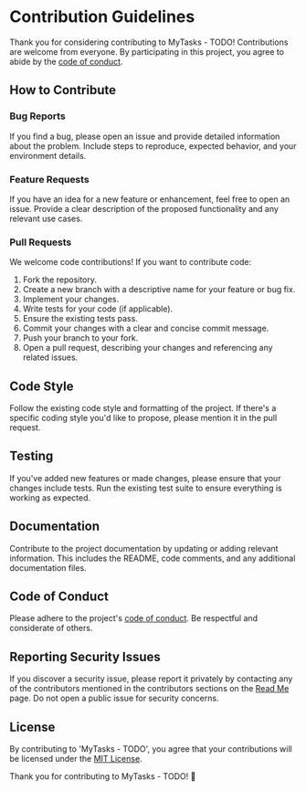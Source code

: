 # Contribution Guidelines

Thank you for considering contributing to MyTasks - TODO! Contributions are welcome from everyone. By participating in this project, you agree to abide by the [code of conduct](CODE_OF_CONDUCT.md).

## How to Contribute

### Bug Reports

If you find a bug, please open an issue and provide detailed information about the problem. Include steps to reproduce, expected behavior, and your environment details.

### Feature Requests

If you have an idea for a new feature or enhancement, feel free to open an issue. Provide a clear description of the proposed functionality and any relevant use cases.

### Pull Requests

We welcome code contributions! If you want to contribute code:

1. Fork the repository.
2. Create a new branch with a descriptive name for your feature or bug fix.
3. Implement your changes.
4. Write tests for your code (if applicable).
5. Ensure the existing tests pass.
6. Commit your changes with a clear and concise commit message.
7. Push your branch to your fork.
8. Open a pull request, describing your changes and referencing any related issues.

## Code Style

Follow the existing code style and formatting of the project. If there's a specific coding style you'd like to propose, please mention it in the pull request.

## Testing

If you've added new features or made changes, please ensure that your changes include tests. Run the existing test suite to ensure everything is working as expected.

## Documentation

Contribute to the project documentation by updating or adding relevant information. This includes the README, code comments, and any additional documentation files.

## Code of Conduct

Please adhere to the project's [code of conduct](CODE_OF_CONDUCT.md). Be respectful and considerate of others.

## Reporting Security Issues

If you discover a security issue, please report it privately by contacting any of the contributors mentioned in the contributors sections on the [Read Me](README.md) page. Do not open a public issue for security concerns.

## License

By contributing to 'MyTasks - TODO', you agree that your contributions will be licensed under the [MIT License](LICENSE).

Thank you for contributing to MyTasks - TODO! 🚀
